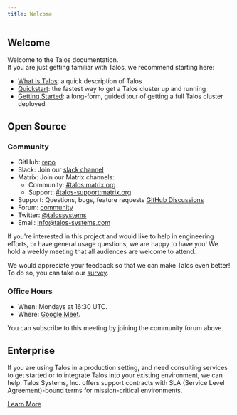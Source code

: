 ```yaml
---
title: Welcome
---
```


## Welcome

Welcome to the Talos documentation.  
If you are just getting familiar with Talos, we recommend starting here:

- [What is Talos](introduction/what-is-talos/): a quick description of Talos
- [Quickstart](introduction/quickstart/): the fastest way to get a Talos cluster up and running
- [Getting Started](introduction/getting-started/): a long-form, guided tour of getting a full Talos cluster deployed

## Open Source

### Community

- GitHub: [repo](https://github.com/talos-systems/talos)
- Slack: Join our [slack channel](https://slack.dev.talos-systems.io)
- Matrix: Join our Matrix channels:
  - Community: [#talos:matrix.org](https://matrix.to/#/#talos:matrix.org)
  - Support: [#talos-support:matrix.org](https://matrix.to/#/#talos-support:matrix.org)
- Support: Questions, bugs, feature requests [GitHub Discussions](https://github.com/talos-systems/talos/discussions)
- Forum: [community](https://groups.google.com/a/talos-systems.com/forum/#!forum/community)
- Twitter: [@talossystems](https://twitter.com/talossystems)
- Email: [info@talos-systems.com](mailto:info@talos-systems.com)

If you're interested in this project and would like to help in engineering efforts, or have general usage questions, we are happy to have you!
We hold a weekly meeting that all audiences are welcome to attend.

We would appreciate your feedback so that we can make Talos even better!
To do so, you can take our [survey](https://docs.google.com/forms/d/1TUna5YTYGCKot68Y9YN_CLobY6z9JzLVCq1G7DoyNjA/edit).

### Office Hours

- When: Mondays at 16:30 UTC.
- Where: [Google Meet](https://meet.google.com/day-pxhv-zky).

You can subscribe to this meeting by joining the community forum above.

## Enterprise

If you are using Talos in a production setting, and need consulting services to get started or to integrate Talos into your existing environment, we can help.
Talos Systems, Inc. offers support contracts with SLA (Service Level Agreement)-bound terms for mission-critical environments.

[Learn More](https://www.talos-systems.com/support/)
